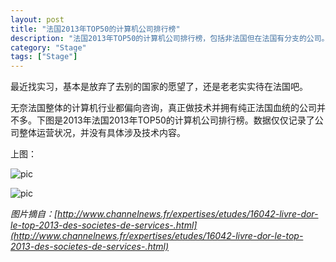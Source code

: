 ```yaml
---
layout: post
title: "法国2013年TOP50的计算机公司排行榜"
description: "法国2013年TOP50的计算机公司排行榜，包括非法国但在法国有分支的公司。"
category: "Stage"
tags: ["Stage"]
---
```


最近找实习，基本是放弃了去别的国家的愿望了，还是老老实实待在法国吧。

无奈法国整体的计算机行业都偏向咨询，真正做技术并拥有纯正法国血统的公司并不多。下图是2013年法国2013年TOP50的计算机公司排行榜。数据仅仅记录了公司整体运营状况，并没有具体涉及技术内容。

上图：

![pic](http://media-cache-ak0.pinimg.com/originals/9d/3b/be/9d3bbe0e842ed4f921e885053ded1599.jpg)

![pic](http://media-cache-cd0.pinimg.com/originals/f4/ab/26/f4ab2660ff9703d2ede909b8ababdc90.jpg)

*图片摘自：[http://www.channelnews.fr/expertises/etudes/16042-livre-dor-le-top-2013-des-societes-de-services-.html](http://www.channelnews.fr/expertises/etudes/16042-livre-dor-le-top-2013-des-societes-de-services-.html)*
